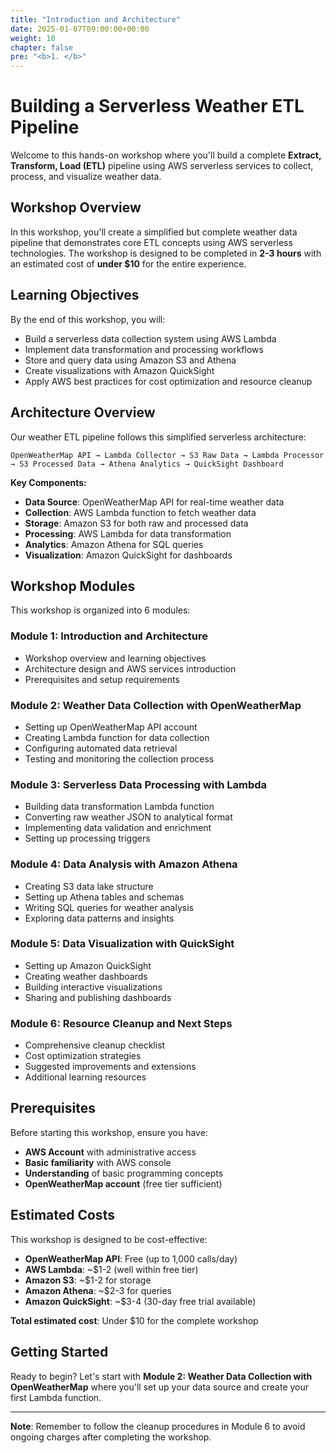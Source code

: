 ```yaml
---
title: "Introduction and Architecture"
date: 2025-01-07T09:00:00+00:00
weight: 10
chapter: false
pre: "<b>1. </b>"
---
```


# Building a Serverless Weather ETL Pipeline

Welcome to this hands-on workshop where you'll build a complete **Extract, Transform, Load (ETL)** pipeline using AWS serverless services to collect, process, and visualize weather data.

## Workshop Overview

In this workshop, you'll create a simplified but complete weather data pipeline that demonstrates core ETL concepts using AWS serverless technologies. The workshop is designed to be completed in **2-3 hours** with an estimated cost of **under $10** for the entire experience.

## Learning Objectives

By the end of this workshop, you will:

- Build a serverless data collection system using AWS Lambda
- Implement data transformation and processing workflows
- Store and query data using Amazon S3 and Athena
- Create visualizations with Amazon QuickSight
- Apply AWS best practices for cost optimization and resource cleanup

## Architecture Overview

Our weather ETL pipeline follows this simplified serverless architecture:

```
OpenWeatherMap API → Lambda Collector → S3 Raw Data → Lambda Processor → S3 Processed Data → Athena Analytics → QuickSight Dashboard
```

**Key Components:**

- **Data Source**: OpenWeatherMap API for real-time weather data
- **Collection**: AWS Lambda function to fetch weather data
- **Storage**: Amazon S3 for both raw and processed data
- **Processing**: AWS Lambda for data transformation
- **Analytics**: Amazon Athena for SQL queries
- **Visualization**: Amazon QuickSight for dashboards

## Workshop Modules

This workshop is organized into 6 modules:

### **Module 1: Introduction and Architecture**

- Workshop overview and learning objectives
- Architecture design and AWS services introduction
- Prerequisites and setup requirements

### **Module 2: Weather Data Collection with OpenWeatherMap**

- Setting up OpenWeatherMap API account
- Creating Lambda function for data collection
- Configuring automated data retrieval
- Testing and monitoring the collection process

### **Module 3: Serverless Data Processing with Lambda**

- Building data transformation Lambda function
- Converting raw weather JSON to analytical format
- Implementing data validation and enrichment
- Setting up processing triggers

### **Module 4: Data Analysis with Amazon Athena**

- Creating S3 data lake structure
- Setting up Athena tables and schemas
- Writing SQL queries for weather analysis
- Exploring data patterns and insights

### **Module 5: Data Visualization with QuickSight**

- Setting up Amazon QuickSight
- Creating weather dashboards
- Building interactive visualizations
- Sharing and publishing dashboards

### **Module 6: Resource Cleanup and Next Steps**

- Comprehensive cleanup checklist
- Cost optimization strategies
- Suggested improvements and extensions
- Additional learning resources

## Prerequisites

Before starting this workshop, ensure you have:

- **AWS Account** with administrative access
- **Basic familiarity** with AWS console
- **Understanding** of basic programming concepts
- **OpenWeatherMap account** (free tier sufficient)

## Estimated Costs

This workshop is designed to be cost-effective:

- **OpenWeatherMap API**: Free (up to 1,000 calls/day)
- **AWS Lambda**: ~$1-2 (well within free tier)
- **Amazon S3**: ~$1-2 for storage
- **Amazon Athena**: ~$2-3 for queries
- **Amazon QuickSight**: ~$3-4 (30-day free trial available)

**Total estimated cost**: Under $10 for the complete workshop

## Getting Started

Ready to begin? Let's start with **Module 2: Weather Data Collection with OpenWeatherMap** where you'll set up your data source and create your first Lambda function.

---

**Note**: Remember to follow the cleanup procedures in Module 6 to avoid ongoing charges after completing the workshop.

